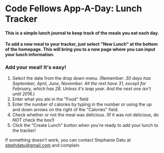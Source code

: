 # Code Fellows App-A-Day: Lunch Tracker

#### This is a simple lunch journal to keep track of the meals you eat each day.

#### To add a new meal to your tracker, just select "New Lunch" at the bottom of the homepage. This will bring you to a new page where you can input your lunch information.

### Add your meal! It's easy!  
  1. Select the date from the drop down menu. (Remember: _30 days has September, April, June, November. All the rest have 31, except for February, which has 28. Unless it's leap year. And the next one isn't until 2016._)  
  2. Enter what you ate in the "Food" field  
  3. Enter the number of calories by typing in the number or using the up and down arrows on the right of the "Calories" field.  
  4. Check whether or not the meal was delicious. (If it was not delicious, do *NOT* check the box!)  
  5. Click the "Create Lunch" button when you're ready to add your lunch to the tracker!  

If something doesn't work, you can contact Stephanie Datu at stephdatu@gmail.com and complain.

